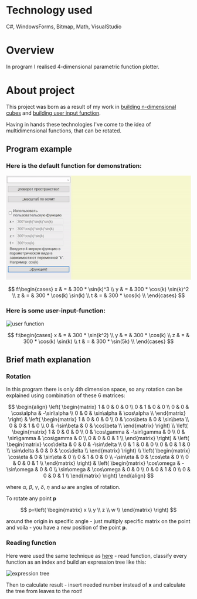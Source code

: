 # Technology used
C#, WindowsForms, Bitmap, Math, VisualStudio

# Overview
In program I realised 4-dimensional parametric function plotter.

# About project
This project was born as a result of my work in [building n-dimensional cubes](https://github.com/LordSerg/Dimensions) and [building user input function](https://github.com/LordSerg/Functions).

Having in hands these technologies I've come to the idea of multidimensional functions, that can be rotated.

## Program example
### Here is the default function for demonstration:
![default function](animations/dflt_function.gif)

$$
f:\begin{cases} 
x & = & 300 * \sin(k)^3 \\
y & = & 300 * \cos(k) \sin(k)^2 \\
z & = & 300 * \cos(k) \sin(k) \\
t & = & 300 * \cos(k) \\
\end{cases}
$$

### Here is some user-input-function:
![user function](animations/usr_function.gif)

$$
f:\begin{cases} 
x & = & 300 * \sin(k^2) \\
y & = & 300 * \cos(k) \\
z & = & 300 * \cos(k) \sin(k) \\
t & = & 300 * \sin(5k) \\
\end{cases}
$$

## Brief math explanation
### Rotation
In this program there is only 4th dimension space, so any rotation can be explained using combination of these 6 matrices:

$$
\begin{align}
\left( \begin{matrix}
1 & 0 & 0 & 0 \\
0 & 1 & 0 & 0 \\
0 & 0 & \cos\alpha & -\sin\alpha \\
0 & 0 & \sin\alpha & \cos\alpha \\
\end{matrix} \right) & \left( \begin{matrix}
1 & 0 & 0 & 0 \\
0 & \cos\beta & 0 & \sin\beta \\
0 & 0 & 1 & 0 \\
0 & -\sin\beta & 0 & \cos\beta \\
\end{matrix} \right) \\
\left( \begin{matrix}
1 & 0 & 0 & 0 \\
0 & \cos\gamma & -\sin\gamma & 0 \\
0 & \sin\gamma & \cos\gamma & 0 \\
0 & 0 & 0 & 1 \\
\end{matrix} \right) & \left( \begin{matrix}
\cos\delta & 0 & 0 & -\sin\delta \\
0 & 1 & 0 & 0 \\
0 & 0 & 1 & 0 \\
\sin\delta & 0 & 0 & \cos\delta \\
\end{matrix} \right) \\
\left( \begin{matrix}
\cos\eta & 0 & \sin\eta & 0 \\
0 & 1 & 0 & 0 \\
-\sin\eta & 0 & \cos\eta & 0 \\
0 & 0 & 0 & 1 \\
\end{matrix} \right) & \left( \begin{matrix}
\cos\omega & -\sin\omega & 0 & 0 \\
\sin\omega & \cos\omega & 0 & 0 \\
0 & 0 & 1 & 0 \\
0 & 0 & 0 & 1 \\
\end{matrix} \right)
\end{align}
$$

where $\alpha$, $\beta$, $\gamma$, $\delta$, $\eta$ and $\omega$ are angles of rotation.

To rotate any point **p**

$$
p=\left( \begin{matrix}
x \\
y \\
z \\
w \\
\end{matrix} \right)
$$

around the origin in specific angle - just multiply specific matrix on the point and voila - you have a new position of the point **p**.

### Reading function
Here were used the same technique as [here](https://github.com/LordSerg/Functions) - read function, classify every function as an index and build an expression tree like this:

![expression tree](https://miro.medium.com/v2/resize:fit:640/format:webp/1*5wq2bufZk-dMmCAB-nYlFA.png)

Then to calculate result - insert needed number instead of **x** and calculate the tree from leaves to the root!
